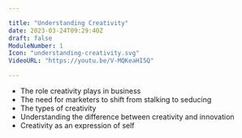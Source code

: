```yaml
---

title: "Understanding Creativity"
date: 2023-03-24T09:29:40Z
draft: false
ModuleNumber: 1
Icon: "understanding-creativity.svg"
VideoURL: "https://youtu.be/V-MQKeaHI5Q"

---
```


<ul>
    <li>The role creativity plays in business</li>
    <li>The need for marketers to shift from stalking to seducing</li>
    <li>The types of creativity</li>
    <li>Understanding the difference between creativity and innovation</li>
    <li>Creativity as an expression of self</li>
</ul>
